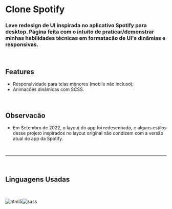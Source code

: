 # Clone Spotify

 ### Leve redesign de UI inspirada no aplicativo Spotify para desktop. Página feita com o intuito de praticar/demonstrar minhas habilidades técnicas em formatacão de UI's dinâmias e responsivas.
<br>

## Features

- Responsividade para telas menores (mobile não incluso);
- Animacões dinâmicas com SCSS.


<br>

## Observacão

- Em Setembro de 2022, o layout do app foi redesenhado, e alguns estilos desse projeto inspirados no layout original não condizem com a versão atual do app da Spotify.  

<br>

-----

<br>

## Linguagens Usadas

<br>

![html5](https://img.shields.io/badge/HTML5-E34F26?style=for-the-badge&logo=html5&logoColor=white)![sass](https://img.shields.io/badge/Sass-CC6699?style=for-the-badge&logo=sass&logoColor=white)



